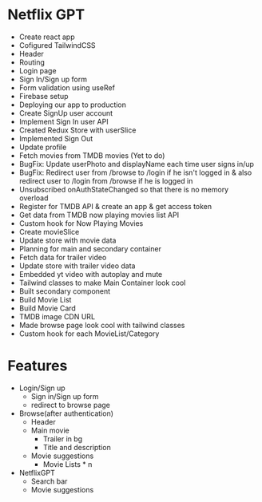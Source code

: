 # Netflix GPT

- Create react app
- Cofigured TailwindCSS
- Header
- Routing
- Login page
- Sign In/Sign up form
- Form validation using useRef
- Firebase setup
- Deploying our app to production
- Create SignUp user account
- Implement Sign In user API
- Created Redux Store with userSlice
- Implemented Sign Out
- Update profile
- Fetch movies from TMDB movies (Yet to do)
- BugFix: Update userPhoto and displayName each time user signs in/up
- BugFix: Redirect user from /browse to /login if he isn't logged in &
  also redirect user to /login from /browse if he is logged in
- Unsubscribed onAuthStateChanged so that there is no memory overload
- Register for TMDB API & create an app & get access token
- Get data from TMDB now playing movies list API
- Custom hook for Now Playing Movies
- Create movieSlice
- Update store with movie data
- Planning for main and secondary container
- Fetch data for trailer video
- Update store with trailer video data
- Embedded yt video with autoplay and mute
- Tailwind classes to make Main Container look cool
- Built secondary component
- Build Movie List
- Build Movie Card
- TMDB image CDN URL
- Made browse page look cool with tailwind classes
- Custom hook for each MovieList/Category

# Features

- Login/Sign up
  - Sign in/Sign up form
  - redirect to browse page
- Browse(after authentication)
  - Header
  - Main movie
    - Trailer in bg
    - Title and description
  - Movie suggestions
    - Movie Lists \* n
- NetflixGPT
  - Search bar
  - Movie suggestions

